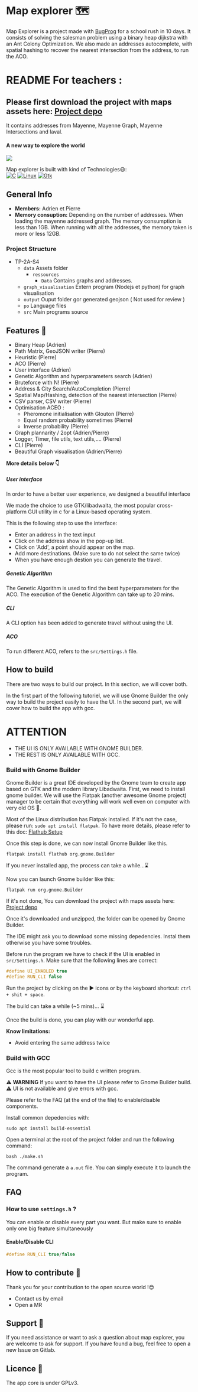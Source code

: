# Map explorer 🗺️

Map Explorer is a project made with [BugProg](https://github.com/BugProg) for a school rush in 10 days. It consists of solving the salesman problem using a binary heap dijkstra with an Ant Colony Optimization. We also made an addresses autocomplete, with spatial hashing to recover the nearest intersection from the address, to run the ACO.

# README For teachers :

## Please first download the project with maps assets here: [Project depo](https://www.home-cloud.fr/s/oHgKTSg4zJ4jSfT)
It contains addresses from Mayenne, Mayenne Graph, Mayenne Intersections and laval.

[//]: # (To view this page with graphic comfort please follow this link:)
[//]: # (https://github.com/0xPierre/ClassificationTP)

#### A new way to explore the world


![](./doc/map.png)

Map explorer is built with kind of Technologies😃:  
[![C](https://img.shields.io/badge/C-3178c6?style=for-the-badge&logo=c&labelColor=gray)](https://scratch.mit.edu/)
[![Linux](https://img.shields.io/badge/Linux-DD0031?style=for-the-badge&logo=linux&labelColor=gray)](https://kernel.org)
[![Gtk](https://img.shields.io/badge/gtk-DD031?style=for-the-badge&logo=gtk&labelColor=gray)](https://www.gtk.org/)

## General Info


- **Members:** Adrien et Pierre
- **Memory consuption:** Depending on the number of addresses. When loading the mayenne addressed graph. The memory consumption is less than 1GB. When running with all the addresses, the memory taken is more or less 12GB.

### Project Structure

- TP-2A-S4
    * `data`  Assets folder
      * `ressources`
        * `Data` Contains graphs and addresses.
    * `graph_visualisation` Extern program (Nodejs et python) for graph visualisation
    * `output` Ouput folder gor generated geojson ( Not used for review )
    * `po` Language files
    * `src` Main programs source 

## Features 🚄

- Binary Heap (Adrien)
- Path Matrix, GeoJSON writer (Pierre) 
- Heuristic (Pierre)
- ACO (Pierre)
- User interface (Adrien)
- Genetic Algorithm and hyperparameters search (Adrien)
- Bruteforce with N! (Pierre)
- Address & City Search/AutoCompletion (Pierre)
- Spatial Map/Hashing, detection of the nearest intersection (Pierre)
- CSV parser, CSV writer (Pierre)
- Optimisation ACEO :
  - Pheromone initialisation with Glouton (Pierre)
  - Equal random probability sometimes (Pierre)
  - Inverse probability (Pierre)
- Graph plannarity / 2opt (Adrien/Pierre)
- Logger, Timer, file utils, text utils,.... (Pierre)
- CLI (Pierre)
- Beautiful Graph visualisation (Adrien/Pierre)

**More details below 👇️**

##### User interface
In order to have a better user experience, we designed a beautiful interface

We made the choice to use GTK/libadwaita, the most popular cross-platform GUI utility in c for a Linux-based operating system.

This is the following step to use the interface:

- Enter an address in the text input
- Click on the address show in the pop-up list.
- Click on 'Add', a point should appear on the map.
- Add more destinations. (Make sure to do not select the same twice)
- When you have enough destion you can generate the travel.

##### Genetic Algorithm
The Genetic Algorithm is used to find the best hyperparameters for the ACO.
The execution of the Genetic Algorithm can take up to 20 mins.

##### CLI
A CLI option has been added to generate travel without using the UI.

##### ACO
To run different ACO, refers to the `src/Settings.h` file.

## How to build

There are two ways to build our project. In this section, we will cover both.

In the first part of the following tutoriel, we will use Gnome Builder the only way to build the project easily to have the UI.
In the second part, we will cover how to build the app with gcc.

# ATTENTION
- THE UI IS ONLY AVAILABLE WITH GNOME BUILDER.
- THE REST IS ONLY AVAILABLE WITH GCC.

### Build with Gnome Builder

Gnome Builder is a great IDE developed by the Gnome team to create app based on GTK and the modern library Libadwaita.
First, we need to install gnome builder. We will use the Flatpak (another awesome Gnome project) manager to be certain that everything will work well even on computer with very old OS 🤪.

Most of the Linux distribution has Flatpak installed. If it's not the case, please run: `sudo apt install flatpak`.
To have more details, please refer to this doc: [Flathub Setup](https://flathub.org/setup)

Once this step is done, we can now install Gnome Builder like this.

```shell
flatpak install flathub org.gnome.Builder
```

If you never installed app, the process can take a while...⌛️

Now you can launch Gnome builder like this:

```shell
flatpak run org.gnome.Builder
```

If it's not done, You can download the project with maps assets here: [Project depo](https://www.home-cloud.fr/s/CxTpFrEzSEZ23jW)

Once it's downloaded and unzipped, the folder can be opened by Gnome Builder.

The IDE might ask you to download some missing depedencies. Instal them otherwise you have some troubles.

Before run the program we have to check if the UI is enabled in `src/Settings.h`.
Make sure that the following lines are correct:

```c
#define UI_ENABLED true
#define RUN_CLI false
```

Run the project by clicking on the ▶️ icons or by the keyboard shortcut: `ctrl + shit + space`.

The build can take a while (~5 mins)... ⌛️ 

Once the build is done, you can play with our wonderful app.

**Know limitations:**
- Avoid entering the same address twice

### Build with GCC

Gcc is the most popular tool to build c written program.

⚠️ **WARNING**
If you want to have the UI please refer to Gnome Builder build. ⚠️
UI is not available and give errors with gcc.

Please refer to the FAQ (at the end of the file) to enable/disable components.

Install common depedencies with:

```shell
sudo apt install build-essential
```

Open a terminal at the root of the project folder and run the following command:


```shell
bash ./make.sh
```

The command generate a `a.out` file. You can simply execute it to launch the program.

## FAQ

### How to use `settings.h` ?

You can enable or disable every part you want. But make sure to enable only one big feature simultaneously

#### Enable/Disable CLI

```c
#define RUN_CLI true/false
```

## How to contribute 🚀

Thank you for your contribution to the open source world !😍

- Contact us by email
- Open a MR

## Support 🛟

If you need assistance or want to ask a question about map explorer, you are welcome to ask for support. If you have found a bug, feel free to open a new Issue on Gitlab.

## Licence 📜

The app core is under GPLv3.
